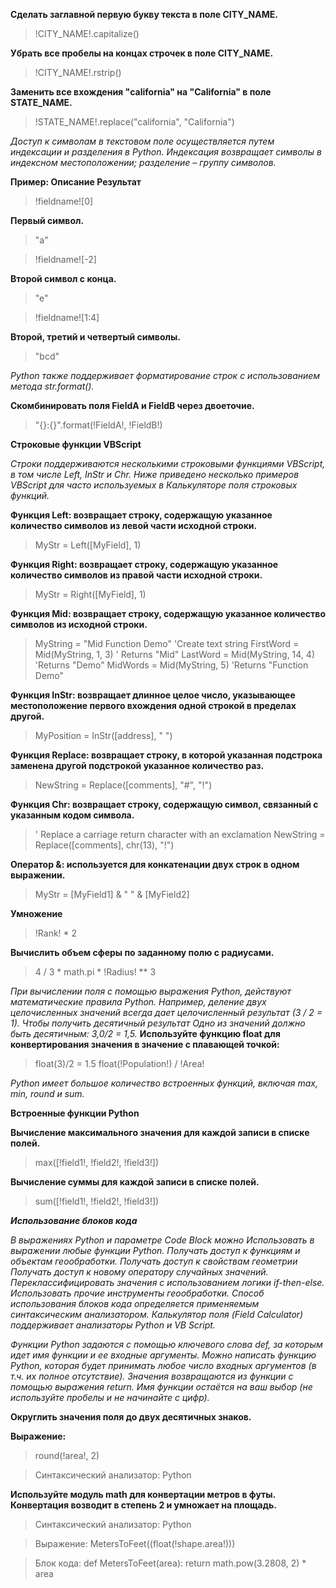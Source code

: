 **Сделать заглавной первую букву текста в поле CITY_NAME.**

> !CITY_NAME!.capitalize()

**Убрать все пробелы на концах строчек в поле CITY_NAME.**

> !CITY_NAME!.rstrip()

**Заменить все вхождения "california" на "California" в поле STATE_NAME.**

> !STATE_NAME!.replace("california", "California")

*Доступ к символам в текстовом поле осуществляется путем индексации и разделения в Python. Индексация возвращает символы в индексном местоположении; разделение – группу символов.*

**Пример:	Описание	Результат**

> !fieldname![0]

**Первый символ.**

> "a"

> !fieldname![-2]

**Второй символ с конца.**

> "e"

> !fieldname![1:4]

**Второй, третий и четвертый символы.**

> "bcd"

*Python также поддерживает форматирование строк с использованием метода str.format().*

**Скомбинировать поля FieldA и FieldB через двоеточие.**

> "{}:{}".format(!FieldA!, !FieldB!)

**Строковые функции VBScript**

*Строки поддерживаются несколькими строковыми функциями VBScript, в том числе Left, InStr и Chr. Ниже приведено несколько примеров VBScript для часто используемых в Калькуляторе поля строковых функций.*

**Функция Left: возвращает строку, содержащую указанное количество символов из левой части исходной строки.**

> MyStr = Left([MyField], 1)

**Функция Right: возвращает строку, содержащую указанное количество символов из правой части исходной строки.**

> MyStr = Right([MyField], 1)

**Функция Mid: возвращает строку, содержащую указанное количество символов из исходной строки.**

> MyString = "Mid Function Demo" 'Create text string
> FirstWord = Mid(MyString, 1, 3) ' Returns "Mid" 
> LastWord = Mid(MyString, 14, 4) 'Returns "Demo"
> MidWords = Mid(MyString, 5) 'Returns "Function Demo"

**Функция InStr: возвращает длинное целое число, указывающее местоположение первого вхождения одной строкой в пределах другой.**

> MyPosition = InStr([address], " ")

**Функция Replace: возвращает строку, в которой указанная подстрока заменена другой подстрокой указанное количество раз.**

> NewString = Replace([comments], "#", "!")

**Функция Chr: возвращает строку, содержащую символ, связанный с указанным кодом символа.**

> ' Replace a carriage return character with an exclamation 
> NewString = Replace([comments], chr(13), "!")

**Оператор &: используется для конкатенации двух строк в одном выражении.**

> MyStr = [MyField1] & " " & [MyField2]

**Умножение**

> !Rank! * 2

**Вычислить объем сферы по заданному полю с радиусами.**

> 4 / 3 * math.pi * !Radius! ** 3

*При вычислении поля с помощью выражения Python, действуют математические правила Python. Например, деление двух целочисленных значений всегда дает целочисленный результат (3 / 2 = 1). Чтобы получить десятичный результат
Одно из значений должно быть десятичным: 3,0/2 = 1,5.*
**Используйте функцию float для конвертирования значения в значение с плавающей точкой:**

> float(3)/2 = 1.5
> float(!Population!) / !Area!

*Python имеет большое количество встроенных функций, включая max, min, round и sum.*

**Встроенные функции Python**

**Вычисление максимального значения для каждой записи в списке полей.**

> max([!field1!, !field2!, !field3!])

**Вычисление суммы для каждой записи в списке полей.**

> sum([!field1!, !field2!, !field3!])

***Использование блоков кода***

*В выражениях Python и параметре Code Block можно
Использовать в выражении любые функции Python.
Получать доступ к функциям и объектам геообработки.
Получать доступ к свойствам геометрии
Получать доступ к новому оператору случайных значений.
Переклассифицировать значения с использованием логики if-then-else.
Использовать прочие инструменты геообработки.
Способ использования блоков кода определяется применяемым синтаксическим анализатором. Калькулятор поля (Field Calculator) поддерживает анализаторы Python и VB Script.*

*Функции Python задаются с помощью ключевого слова def, за которым идет имя функции и ее входные аргументы. Можно написать функцию Python, которая будет принимать любое число входных аргументов (в т.ч. их полное отсутствие). Значения возвращаются из функции с помощью выражения return. Имя функции остаётся на ваш выбор (не используйте пробелы и не начинайте с цифр).*

**Округлить значения поля до двух десятичных знаков.**

**Выражение:**
> round(!area!, 2)

> Синтаксический анализатор:
> Python

**Используйте модуль math для конвертации метров в футы. Конвертация возводит в степень 2 и умножает на площадь.**

> Синтаксический анализатор:
> Python

> Выражение:
> MetersToFeet((float(!shape.area!)))

> Блок кода:
> def MetersToFeet(area):
 >    return math.pow(3.2808, 2) * area
